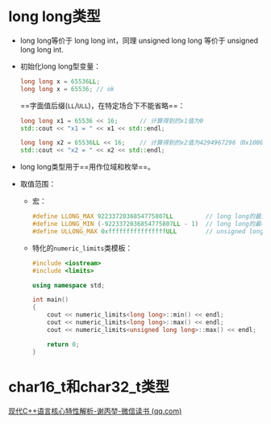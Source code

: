 # long long类型

- long long等价于 long long int，同理 unsigned long long 等价于 unsigned long long int.

- 初始化long long型变量：

  ```C++
  long long x = 65536LL;
  long long x = 65536; // ok
  ```

  ==字面值后缀(`LL`/`ULL`)，在特定场合下不能省略==：

  ```c++
  long long x1 = 65536 << 16;      // 计算得到的x1值为0
  std::cout << "x1 = " << x1 << std::endl;
  
  long long x2 = 65536LL << 16;    // 计算得到的x2值为4294967296（0x100000000）
  std::cout << "x2 = " << x2 << std::endl;
  ```

  

- long long类型用于==用作位域和枚举==。

- 取值范围：

  - 宏：

    ```C++
    #define LLONG_MAX 9223372036854775807LL         // long long的最大值
    #define LLONG_MIN (-9223372036854775807LL - 1)  // long long的最小值
    #define ULLONG_MAX 0xffffffffffffffffULL        // unsigned long long的最大值
    ```

  - 特化的`numeric_limits`类模板：

    ```C++
    #include <iostream>
    #include <limits>
    
    using namespace std;
    
    int main()
    {
        cout << numeric_limits<long long>::min() << endl;
        cout << numeric_limits<long long>::max() << endl;
        cout << numeric_limits<unsigned long long>::max() << endl;
    
        return 0;
    }
    ```



# char16_t和char32_t类型

[现代C++语言核心特性解析-谢丙堃-微信读书 (qq.com)](https://weread.qq.com/web/reader/22d32dd0726fa07122d86dbk6f4322302126f4922f45dec)

